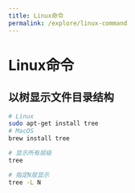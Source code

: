 ```yaml
---
title: Linux命令
permalink: /explore/linux-command
---
```


# Linux命令

## 以树显示文件目录结构

``` bash
# Linux
sudo apt-get install tree
# MacOS
brew install tree

# 显示所有层级
tree

# 指定N层显示
tree -L N
```